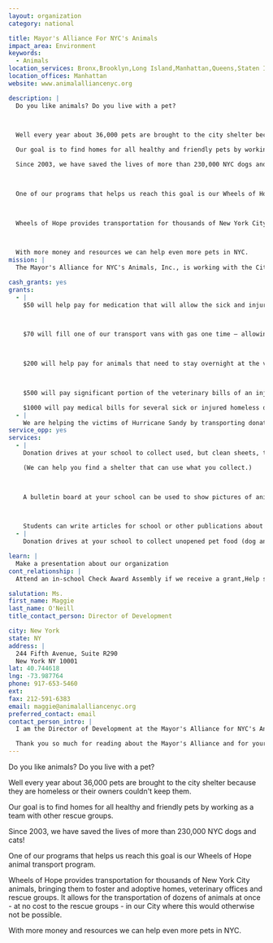 ```yaml
---
layout: organization
category: national

title: Mayor's Alliance For NYC's Animals
impact_area: Environment
keywords: 
  - Animals
location_services: Bronx,Brooklyn,Long Island,Manhattan,Queens,Staten Island,Greater New York,Outside NYC
location_offices: Manhattan
website: www.animalalliancenyc.org

description: |
  Do you like animals? Do you live with a pet?

  

  Well every year about 36,000 pets are brought to the city shelter because they are homeless or their owners couldn't keep them. 

  Our goal is to find homes for all healthy and friendly pets by working as a team with other rescue groups. 

  Since 2003, we have saved the lives of more than 230,000 NYC dogs and cats!

  

  One of our programs that helps us reach this goal is our Wheels of Hope animal transport program.

  

  Wheels of Hope provides transportation for thousands of New York City animals, bringing them to foster and adoptive homes, veterinary offices and rescue groups. It allows for the transportation of dozens of animals at once - at no cost to the rescue groups - in our City where this would otherwise not be possible.

  

  With more money and resources we can help even more pets in NYC.
mission: |
  The Mayor's Alliance for NYC's Animals, Inc., is working with the City of New York toward the day when no New York City dog or cat of reasonable health and temperament is killed merely because he or she does not have a home.

cash_grants: yes
grants: 
  - |
    $50 will help pay for medication that will allow the sick and injured animals to feel better.

    

    $70 will fill one of our transport vans with gas one time – allowing us to drive up to 14 homeless dogs and cats to rescue groups and shelters that will help them find new homes.

    

    $200 will help pay for animals that need to stay overnight at the vet's office to ensure they receive 24hour care.

    

    $500 will pay significant portion of the veterinary bills of an injured or sick homeless animal. This can include casts for broken bones, X-rays, vaccines, and life saving surgeries. 

    $1000 will pay medical bills for several sick or injured homeless dogs or cats (depending on how seriously they are hurt) – so that they can heal and feel better – and find new families.
  - |
    We are helping the victims of Hurricane Sandy by transporting donated pet food, cat litter and supplies to the areas with the greatest need. Any amount of money or even donated pet food will go directly to the people and their pets in need.
service_opp: yes
services: 
  - |
    Donation drives at your school to collect used, but clean sheets, towels and blankets will help more pets at shelters have warm, soft bedding to sleep on at night.  

    (We can help you find a shelter that can use what you collect.)

    

    A bulletin board at your school can be used to show pictures of animals needing homes – and our office can e-mail updated photos so that you can keep the board current as pets find new homes.

    

    Students can write articles for school or other publications about the benefits of spaying or neutering your pet (so that they don't have babies - puppies or kittens).  We would be happy to provide information to help students interested in writing about spaying and neutering or other animal welfare topics.
  - |
    Donation drives at your school to collect unopened pet food (dog and cat) and cat litter will help ensure that animals are well fed post-Hurricane Sandy.

learn: |
  Make a presentation about our organization
cont_relationship: |
  Attend an in-school Check Award Assembly if we receive a grant,Help students tell local newspapers and media about their grant and/or project with us

salutation: Ms.
first_name: Maggie
last_name: O'Neill
title_contact_person: Director of Development

city: New York
state: NY
address: |
  244 Fifth Avenue, Suite R290  
  New York NY 10001
lat: 40.744618
lng: -73.987764
phone: 917-653-5460
ext: 
fax: 212-591-6383
email: maggie@animalalliancenyc.org
preferred_contact: email
contact_person_intro: |
  I am the Director of Development at the Mayor's Alliance for NYC's Animals.  I work to raise awareness and life saving funds for the Mayor's Alliance - all of which helps homeless cats and dogs in NYC.  I two dogs - both rescues. 

  Thank you so much for reading about the Mayor's Alliance and for your work with the Penny Harvest supporting terrific charities throughout NYC!
---
```

Do you like animals? Do you live with a pet?



Well every year about 36,000 pets are brought to the city shelter because they are homeless or their owners couldn't keep them. 

Our goal is to find homes for all healthy and friendly pets by working as a team with other rescue groups. 

Since 2003, we have saved the lives of more than 230,000 NYC dogs and cats!



One of our programs that helps us reach this goal is our Wheels of Hope animal transport program.



Wheels of Hope provides transportation for thousands of New York City animals, bringing them to foster and adoptive homes, veterinary offices and rescue groups. It allows for the transportation of dozens of animals at once - at no cost to the rescue groups - in our City where this would otherwise not be possible.



With more money and resources we can help even more pets in NYC.